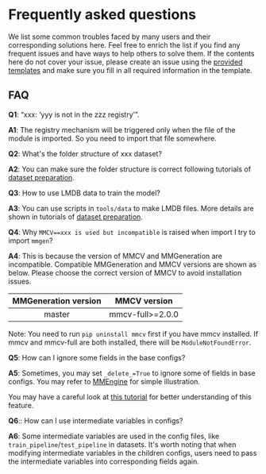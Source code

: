 # Frequently asked questions

We list some common troubles faced by many users and their corresponding
solutions here. Feel free to enrich the list if you find any frequent issues
and have ways to help others to solve them. If the contents here do not cover
your issue, please create an issue using the
[provided templates](https://github.com/open-mmlab/mmediting/issues/new/choose)
and make sure you fill in all required information in the template.

## FAQ

**Q1**: “xxx: ‘yyy is not in the zzz registry’”.

**A1**: The registry mechanism will be triggered only when the file of the module is imported. So you need to import that file somewhere.

**Q2**: What's the folder structure of xxx dataset?

**A2**: You can make sure the folder structure is correct following tutorials of [dataset preparation](../user_guides/dataset_prepare.md).

**Q3**: How to use LMDB data to train the model?

**A3**:  You can use scripts in `tools/data` to make LMDB files. More details are shown in tutorials of [dataset preparation](../user_guides/dataset_prepare.md).

**Q4**: Why `MMCV==xxx is used but incompatible` is raised when import I try to import `mmgen`?

**A4**:
This is because the version of MMCV and MMGeneration are incompatible. Compatible MMGeneration and MMCV versions are shown as below. Please choose the correct version of MMCV to avoid installation issues.

| MMGeneration version |   MMCV version   |
| :------------------: | :--------------: |
|        master        | mmcv-full>=2.0.0 |

Note: You need to run `pip uninstall mmcv` first if you have mmcv installed.
If mmcv and mmcv-full are both installed, there will be `ModuleNotFoundError`.

**Q5**: How can I ignore some fields in the base configs?

**A5**:
Sometimes, you may set `_delete_=True` to ignore some of fields in base configs.
You may refer to [MMEngine](https://github.com/open-mmlab/mmengine/blob/main/docs/zh_cn/tutorials/config.md#%E5%88%A0%E9%99%A4%E5%AD%97%E5%85%B8%E4%B8%AD%E7%9A%84-key) for simple illustration.

You may have a careful look at [this tutorial](https://github.com/open-mmlab/mmengine/blob/main/docs/en/tutorials/config.md) for better understanding of this feature.

**Q6**:: How can I use intermediate variables in configs?

**A6**:
Some intermediate variables are used in the config files, like `train_pipeline`/`test_pipeline` in datasets.
It's worth noting that when modifying intermediate variables in the children configs, users need to pass the intermediate variables into corresponding fields again.
